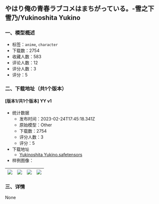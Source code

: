## やはり俺の青春ラブコメはまちがっている。-雪之下雪乃/Yukinoshita Yukino
### 一、模型概述

- 标签：`anime`, `character`
- 下载数：2754
- 收藏人数：583
- 评论人数：12
- 评分人数：3
- 评分：5

### 二、下载地址（共1个版本）

#### [版本1/共1个版本] YY v1

- 统计数据
  - 发布时间：2023-02-24T17:45:18.341Z
  - 原始模型：Other
  - 下载数：2754
  - 评分人数：3
  - 评分：5
- 下载地址
  - [Yukinoshita Yukino.safetensors](https://civitai.com/api/download/models/11928)
- 样例图像：

| <img src="https://image.civitai.com/xG1nkqKTMzGDvpLrqFT7WA/19f17d7a-9124-4f69-8e62-7e12cd702200/width=450/114088.jpeg" /> | <img src="https://image.civitai.com/xG1nkqKTMzGDvpLrqFT7WA/528ebcde-46c9-4302-5bf8-efd4875ffe00/width=450/114085.jpeg" /> | <img src="https://image.civitai.com/xG1nkqKTMzGDvpLrqFT7WA/53c20ac5-3077-4540-30d0-4821c3eeee00/width=450/114089.jpeg" /> | <img src="https://image.civitai.com/xG1nkqKTMzGDvpLrqFT7WA/f3c3e38a-3154-41d2-0cd5-4d3511860600/width=450/114087.jpeg" /> |
| ---- | ---- | ---- | ---- |


### 三、详情
None